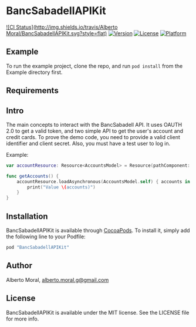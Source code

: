 # BancSabadellAPIKit

[![CI Status](http://img.shields.io/travis/Alberto Moral/BancSabadellAPIKit.svg?style=flat)](https://travis-ci.org/MoralAlberto/BancSabadellAPIKit)
[![Version](https://img.shields.io/cocoapods/v/BancSabadellAPIKit.svg?style=flat)](http://cocoapods.org/pods/BancSabadellAPIKit)
[![License](https://img.shields.io/cocoapods/l/BancSabadellAPIKit.svg?style=flat)](http://cocoapods.org/pods/BancSabadellAPIKit)
[![Platform](https://img.shields.io/cocoapods/p/BancSabadellAPIKit.svg?style=flat)](http://cocoapods.org/pods/BancSabadellAPIKit)

## Example

To run the example project, clone the repo, and run `pod install` from the Example directory first.

## Requirements

## Intro
The main concepts to interact with the BancSabadell API. It uses OAUTH 2.0 to get a valid token, and two simple API to get the user's account and credit cards.
To prove the demo code, you need to provide a valid client identifier and client secret. Also, you must have a test user to log in.

Example:

```swift
var accountResource: Resource<AccountsModel> = Resource(pathComponent: "\(APIConstants.APIEndPoint()!+APIConstants.APIPathAccounts()!)")

func getAccounts() {
    accountResource.loadAsynchronous(AccountsModel.self) { accounts in
        print("Value \(accounts)")
    }
}
```

## Installation

BancSabadellAPIKit is available through [CocoaPods](http://cocoapods.org). To install
it, simply add the following line to your Podfile:

```ruby
pod "BancSabadellAPIKit"
```

## Author

Alberto Moral, alberto.moral.g@gmail.com

## License

BancSabadellAPIKit is available under the MIT license. See the LICENSE file for more info.
